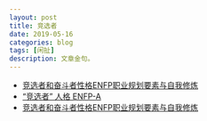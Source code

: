 ```yaml
---
layout: post
title: 竞选者
date: 2019-05-16
categories: blog
tags: [闲扯]
description: 文章金句。
---
```



- [竞选者和奋斗者性格ENFP职业规划要素与自我修炼](https://zhuanlan.zhihu.com/p/29904607)
- [“竞选者” 人格 ENFP-A](https://www.16personalities.com/ch/enfp-%E4%BA%BA%E6%A0%BC)
- [竞选者和奋斗者性格ENFP职业规划要素与自我修炼](https://zhuanlan.zhihu.com/p/29904607)
